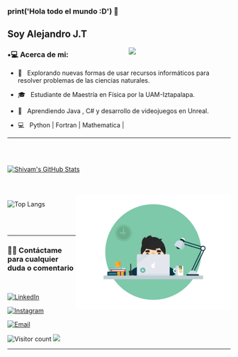 ### print('Hola todo el mundo :D') 👋<h2> Soy Alejandro J.T</h2>



<img align='right' src="https://cdn.ageofempires.com/aoe-forums/original/3X/f/3/f32549d4a7b4981bef8331e8f20cf0f20b5fae63.gif" width="230">

<h3>•💻 Acerca de mi: </h3>



- 🤔 &nbsp; Explorando nuevas formas de usar recursos informáticos para resolver problemas de las ciencias naturales.

- 🎓 &nbsp;  Estudiante de Maestría en Física por la UAM-Iztapalapa.

- 🌱 &nbsp; Aprendiendo Java , C# y  desarrollo de videojuegos en Unreal.

- 💻 &nbsp; Python | Fortran | Mathematica | 









<hr>



<br/><br/>

[![Shivam's GitHub Stats](https://github-readme-stats.vercel.app/api?username=Alejandro1848&show_icons=true)](https://github.com/Alejandro1848/Alejandro1848)

<br/>

<br/>

<img src="https://github.com/nirala69/nirala69/blob/master/70804f7e25b11f29db904f2fa7b4cd9d.gif" width="350" align='right'>

![Top Langs](https://github-readme-stats.vercel.app/api/top-langs/?username=Alejandro1848&show_icons=true)

<br><br>



<hr>



<h3> 🤝🏻 Contáctame para cualquier duda o comentario </h3>

<br>



<p align="center">

<a href="https://www.linkedin.com/in/alejandro-ju%C3%A1rez-toribio-8347b3199/"><img alt="LinkedIn" src="https://www.linkedin.com/in/alejandro-ju%C3%A1rez-toribio-8347b3199/"></a>

<a href="hthttps://www.instagram.com/i_am_alex117/"><img alt="Instagram" src="https://img.shields.io/badge/Instagram-i_am_alex117-black?style=flat-square&logo=instagram"></a>

<a href="mailto:alex.fis.uam@gmail.com"><img alt="Email" src="https://img.shields.io/badge/Email-alex.fis.uam@gmail.com-blue?style=flat-square&logo=gmail"></a>

</p>





![Visitor count](https://visitor-badge.laobi.icu/badge?page_id=Alejandro1848.Alejandro1848)   <img src="https://media.giphy.com/media/dxn6fRlTIShoeBr69N/giphy.gif" width="30">





<hr>



